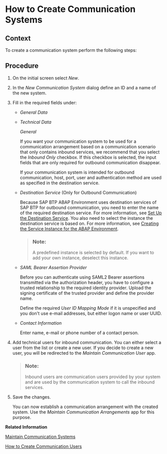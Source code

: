 <!-- loioc2234acd55774ebcbedb66744199273e -->

# How to Create Communication Systems



<a name="loioc2234acd55774ebcbedb66744199273e__HowToCreateCommSystems_context"/>

## Context

To create a communication system perform the following steps:



<a name="loioc2234acd55774ebcbedb66744199273e__HowToCreateCommSystems_steps"/>

## Procedure

1.  On the initial screen select *New*.

2.  In the *New Communication System* dialog define an ID and a name of the new system.

3.  Fill in the required fields under:

    -   *General Data*
    -   *Technical Data* 

        *General*

        If you want your communication system to be used for a communication arrangement based on a communication scenario that only contains inbound services, we recommend that you select the *Inbound Only* checkbox. If this checkbox is selected, the input fields that are only required for outbound communication disappear.

        If your communication system is intended for outbound communication, host, port, user and authentication method are used as specified in the destination service.

    -   *Destination Service* \(Only for Outbound Communication\)

        Because SAP BTP ABAP Environment uses destination services of SAP BTP for outbound communication, you need to enter the name of the required destination service. For more information, see [Set Up the Destination Service](https://help.sap.com/viewer/65de2977205c403bbc107264b8eccf4b/Cloud/en-US/3fa7934f5a714bf88d8490958211382f.html). You also need to select the instance the destination service is based on. For more information, see [Creating the Service Instance for the ABAP Environment](https://help.sap.com/viewer/a96b1df8525f41f79484717368e30626/Cloud/en-US/50b32f144e184154987a06e4b55ce447.html).

        > ### Note:  
        > A predefined instance is selected by default. If you want to add your own instance, deselect this instance.

    -   *SAML Bearer Assertion Provider*

        Before you can authenticate using SAML2 Bearer assertions transmitted via the authorization header, you have to configure a trusted relationship to the required identity provider. Upload the signing certificate of the trusted provider and define the provider name.

        Define the required *User ID Mapping Mode* if it is unspecified and you don't use e-mail addresses, but either logon name or user UUID.

    -   *Contact Information*

        Enter name, e-mail or phone number of a contact person.


4.  Add technical users for inbound communication. You can either select a user from the list or create a new user. If you decide to create a new user, you will be redirected to the *Maintain Communication User* app.

    > ### Note:  
    > Inbound users are communication users provided by your system and are used by the communication system to call the inbound services.

5.  Save the changes.

    You can now establish a communication arrangement with the created system. Use the *Maintain Communication Arrangements* app for this purpose.


**Related Information**  


[Maintain Communication Systems](maintain-communication-systems-15663c1.md "You can use this app to create communication systems. Communication systems are created to enable the communication among different systems.")



[How to Create Communication Users](how-to-create-communication-users-0377ade.md "")

